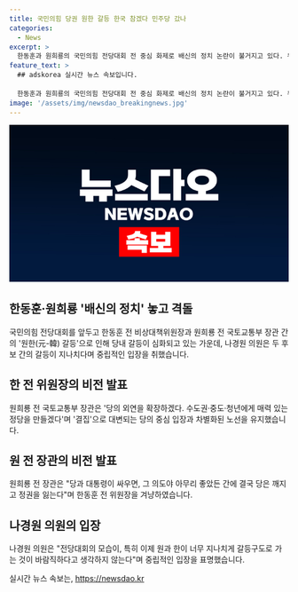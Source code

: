 ```yaml
---
title: 국민의힘 당권 원한 갈등 한국 참겠다 민주당 갔나
categories:
  - News
excerpt: >
  한동훈과 원희룡의 국민의힘 전당대회 전 중심 화제로 배신의 정치 논란이 불거지고 있다. 두 후보는 완화된 정책 경쟁을 내세우면서 격돌 중이며, 중립성을 강조해 온 나경원 의원은 두 후보 간 갈등을 지나친다고 지적했다. 또한, 후보들은 비전 발표에서 본인의 장점과 개혁안을 내세웠지만, 이후 질의응답에서는 상대 후보에 대한 공세를 펼치고 있다. 이에 대해 윤상현 의원은 쇄신을 강조하며 당 상황을 언급했다.
feature_text: >
  ## adskorea 실시간 뉴스 속보입니다.

  한동훈과 원희룡의 국민의힘 전당대회 전 중심 화제로 배신의 정치 논란이 불거지고 있다. 두 후보는 완화된 정책 경쟁을 내세우면서 격돌 중이며, 중립성을 강조해 온 나경원 의원은 두 후보 간 갈등을 지나친다고 지적했다. 또한, 후보들은 비전 발표에서 본인의 장점과 개혁안을 내세웠지만, 이후 질의응답에서는 상대 후보에 대한 공세를 펼치고 있다. 이에 대해 윤상현 의원은 쇄신을 강조하며 당 상황을 언급했다.
image: '/assets/img/newsdao_breakingnews.jpg'
---
```


<p><img src="/assets/img/newsdao_breakingnews.jpg" alt="adskorea 속보" /></p>

<h2 data-ke-size="size26">한동훈·원희룡 '배신의 정치' 놓고 격돌</h2>

<p>국민의힘 전당대회를 앞두고 한동훈 전 비상대책위원장과 원희룡 전 국토교통부 장관 간의 '원한(元-韓) 갈등'으로 인해 당내 갈등이 심화되고 있는 가운데, 나경원 의원은 두 후보 간의 갈등이 지나치다며 중립적인 입장을 취했습니다.</p>

<p data-ke-size="size16"></p>

<h2 data-ke-size="size26">한 전 위원장의 비전 발표</h2>

<p>원희룡 전 국토교통부 장관은 '당의 외연을 확장하겠다. 수도권·중도·청년에게 매력 있는 정당을 만들겠다'며 '결집'으로 대변되는 당의 중심 입장과 차별화된 노선을 유지했습니다.</p>

<p data-ke-size="size16"></p>

<h2 data-ke-size="size26">원 전 장관의 비전 발표</h2>

<p>원희룡 전 장관은 "당과 대통령이 싸우면, 그 의도야 아무리 좋았든 간에 결국 당은 깨지고 정권을 잃는다"며 한동훈 전 위원장을 겨냥하였습니다.</p>

<p data-ke-size="size16"></p>

<h2 data-ke-size="size26">나경원 의원의 입장</h2>

<p>나경원 의원은 "전당대회의 모습이, 특히 이제 원과 한이 너무 지나치게 갈등구도로 가는 것이 바람직하다고 생각하지 않는다"며 중립적인 입장을 표명했습니다.</p>

<p data-ke-size="size16"></p>
실시간 뉴스 속보는, <a href="https://newsdao.kr" rel="dofollow">https://newsdao.kr</a>



